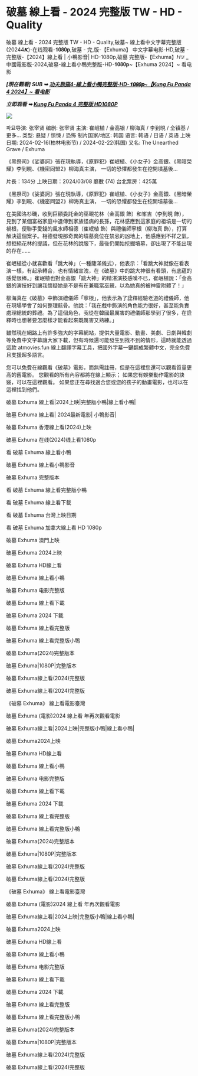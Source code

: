 <h1>破墓 線上看 - 2024 完整版 TW - HD - Quality </h1>

破墓 線上看 - 2024 完整版 TW - HD - Quality,破墓~ 線上看中文字幕完整版 (20244𝙆)-在线观看-𝟏𝟎𝟖𝟎𝐩,破墓 - 完,版-【Exhuma】 中文字幕电影-HD,破墓 -完整版-【2024】線上看 | 小鴨影音| HD-1080p,破墓 完整版-【Exhuma】𝐻𝒟 _ 中國電影版-2024,破墓-線上看小鴨完整版-HD-𝟏𝟎𝟖𝟎𝐩~【Exhuma 2024】~ 看电影

<p><b><I>[現在觀看] SUB ➥ <a href="https://t.co/blgFknP04O" rel="noopener">功夫熊猫4-線上看小鴨完整版-HD-𝟏𝟎𝟖𝟎𝐩~【Kung Fu Panda 4 2024】~ 看电影</a></I></b></p>

<p><b><I>立即观看 ➥ <a href="https://t.co/blgFknP04O" rel="noopener">Kung Fu Panda 4 完整版 HD1080P</a></I></b></p>

<img src="https://upload.wikimedia.org/wikipedia/en/1/13/Exhuma_film_poster.jpg" />

파묘导演: 张宰贤
编剧: 张宰贤
主演: 崔岷植 / 金高银 / 柳海真 / 李到晛 / 全镇基 / 更多...
类型: 悬疑 / 惊悚 / 恐怖
制片国家/地区: 韩国
语言: 韩语 / 日语 / 英语
上映日期: 2024-02-16(柏林电影节) / 2024-02-22(韩国)
又名: The Unearthed Grave / Exhuma

《黑祭司》《娑婆訶》張在現執導，《原罪犯》崔岷植、《小女子》金高銀、《黑暗榮耀》李到晛、《機密同盟2》柳海真主演， 一切的恐懼都發生在挖開墳墓後…

片長：134分 上映日期：2024/03/08 廳數 (74) 台北票房：425萬

《黑祭司》《娑婆訶》張在現執導，《原罪犯》崔岷植、《小女子》金高銀、《黑暗榮耀》李到晛、《機密同盟2》柳海真主演， 一切的恐懼都發生在挖開墳墓後…

在美國洛杉磯，收到巨額委託金的巫覡花林（金高銀 飾）和峯吉（李到晛 飾），見到了某個富裕家庭中遺傳到家族怪病的長孫，花林感應到這家庭的祖墳是一切的禍根，便聯手愛錢的風水師相德（崔岷植 飾）與禮儀師寧根（柳海真 飾），打算解決這個案子。相德發現那奇異的墳墓竟位在禁忌的凶地上，他感應到不祥之氣，想拒絕花林的提議，但在花林的說服下，最後仍開始挖掘墳墓，卻出現了不能出現的存在……

崔岷植從小就喜歡看「跳大神」（一種薩滿儀式），他表示：「看跳大神就像在看表演一樣，有起承轉合，也有情緒宣洩，在《破墓》中的跳大神很有看頭，有底蘊的感覺很棒。」崔岷植也對金高銀「跳大神」的精湛演技感嘆不已，崔岷植說：「金高銀的演技好到讓我懷疑她是不是有在兼職當巫覡，以為她真的被神靈附體了！」

柳海真在《破墓》中飾演禮儀師「寧根」，他表示為了詮釋經驗老道的禮儀師，他在現場學會了如何整理骸骨。他說：「我在戲中飾演的角色能力很好，甚至能負責處理總統的葬禮。為了這個角色，我從在韓國最厲害的禮儀師那學到了很多，在詮釋時也想著要怎麼樣才能看起來既厲害又熟練。」

雖然現在網路上有許多強大的字幕網站，提供大量電影、動畫、美劇、日劇與韓劇等免費中文字幕讓大家下載，但有時候還可能發生到找不到的情形，這時就能透過這款 atmovies.fun 線上翻譯字幕工具，把國外字幕一鍵翻成繁體中文，完全免費且支援超多語言。

您可以免費在線觀看《破墓》電影，而無需註冊，但是在這裡您還可以觀看質量更高的舊電影。 您觀看的所有內容都將在線上顯示； 如果您有娛樂動作電影的訣竅，可以在這裡觀看。 如果您正在尋找適合您或您的孩子的動畫電影，也可以在這裡找到他們。

破墓 Exhuma 線上看|2024上映|完整版小鴨|線上看小鴨|

破墓 Exhuma 線上看| 2024最新電影| 小鴨影音|

破墓 Exhuma 香港線上看(2024)上映

破墓 Exhuma 在线(2024)线上看1080p

看 破墓 Exhuma 線上看小鴨

破墓 Exhuma 線上看小鴨影音

破墓 Exhuma 完整版本

看 破墓 Exhuma 線上看完整版小鴨

看 破墓 Exhuma 線上看下載

看 破墓 Exhuma 台灣上映日期

看 破墓 Exhuma 加拿大線上看 HD 1080p

破墓 Exhuma 澳門上映

破墓 Exhuma 2024上映

破墓 Exhuma HD線上看

破墓 Exhuma 線上看小鴨

破墓 Exhuma 电影完整版

破墓 Exhuma 線上看下載

破墓 Exhuma 2024 下載

破墓 Exhuma 線上看完整版

破墓 Exhuma 線上看完整版小鴨

破墓 Exhuma(2024)完整版本

破墓 Exhuma|1080P|完整版本

破墓 Exhuma線上看(2024)完整版

破墓 Exhuma線上看(2024)完整版

《破墓 Exhuma》 線上看電影臺灣

破墓 Exhuma (電影)2024 線上看 年再次觀看電影

破墓 Exhuma線上看|2024上映|完整版小鴨|線上看小鴨|

破墓 Exhuma2024上映

破墓 Exhuma HD線上看

破墓 Exhuma 線上看小鴨

破墓 Exhuma 电影完整版

破墓 Exhuma 線上看下載

破墓 Exhuma 2024 下載

破墓 Exhuma 線上看完整版

破墓 Exhuma 線上看完整版小鴨

破墓 Exhuma(2024)完整版本

破墓 Exhuma|1080P|完整版本

破墓 Exhuma線上看(2024)完整版

破墓 Exhuma線上看(2024)完整版

《破墓 Exhuma》 線上看電影臺灣

破墓 Exhuma (電影)2024 線上看 年再次觀看電影

破墓 Exhuma線上看|2024上映|完整版小鴨|線上看小鴨|

破墓 Exhuma2024上映

破墓 Exhuma HD線上看

破墓 Exhuma 線上看小鴨

破墓 Exhuma 电影完整版

破墓 Exhuma 線上看下載

破墓 Exhuma 2024 下載

破墓 Exhuma 線上看完整版

破墓 Exhuma 線上看完整版小鴨

破墓 Exhuma(2024)完整版本

破墓 Exhuma|1080P|完整版本

破墓 Exhuma線上看(2024)完整版

破墓 Exhuma線上看(2024)完整版
